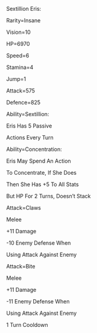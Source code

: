 Sextillion Eris:

Rarity=Insane

Vision=10

HP=6970

Speed=6

Stamina=4

Jump=1

Attack=575

Defence=825

Ability=Sextillion:

Eris Has 5 Passive 

Actions Every Turn

Ability=Concentration:

Eris May Spend An Action

To Concentrate, If She Does

Then She Has +5 To All Stats

But HP For 2 Turns, Doesn’t Stack

Attack=Claws

Melee

+11 Damage

-10 Enemy Defense When

Using Attack Against Enemy

Attack=Bite

Melee

+11 Damage

-11 Enemy Defense When

Using Attack Against Enemy

1 Turn Cooldown
